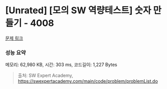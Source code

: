 # [Unrated] [모의 SW 역량테스트] 숫자 만들기 - 4008 

[문제 링크](https://swexpertacademy.com/main/code/problem/problemDetail.do?contestProbId=AWIeRZV6kBUDFAVH) 

### 성능 요약

메모리: 62,980 KB, 시간: 303 ms, 코드길이: 1,227 Bytes



> 출처: SW Expert Academy, https://swexpertacademy.com/main/code/problem/problemList.do